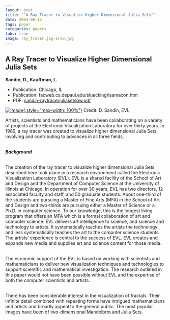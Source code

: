 ```yaml
---
layout: post
title: '"A Ray Tracer to Visualize Higher Dimensional Julia Sets"'
date: 2004-06-15
tags: paper
categories: papers
tabs: true
image: ray_tracer.jpg-srcw.jpg
---
```


## A Ray Tracer to Visualize Higher Dimensional Julia Sets
**Sandin, D., Kauffman, L.**
- Publication: Chicago, IL
- Publication: facweb.cs.depaul.edu/sluecking/isamacon.htm
- PDF: [sandin-raytracerjuliasetsbw.pdf](/documents/sandin-raytracerjuliasetsbw.pdf)


[![image](https://www.evl.uic.edu/output/originals/ray_tracer.jpg-srcw.jpg){:style="max-width: 100%"}](https://www.evl.uic.edu/output/originals/ray_tracer.jpg-srcw.jpg)
Credit: D. Sandin, EVL

Artists, scientists and mathematicians have been collaborating on a variety of projects at the Electronic Visualization Laboratory for over thirty years. In 1989, a ray tracer was created to visualize higher dimensional Julia Sets, involving and contributing to advances in all three fields.<br><br>

<strong><em>Background</em></strong><br><br>

The creation of the ray tracer to visualize higher dimensional Julia Sets described here took place in a research environment called the Electronic Visualization Laboratory (EVL). EVL is a shared facility of the School of Art and Design and the Department of Computer Science at the University of Illinois at Chicago. In operation for over 30 years, EVL has two directors, 12 associated faculty and staff, and 50 graduate students. About one-third of the students are pursuing a Master of Fine Arts (MFA) in the School of Art and Design and two-thirds are pursuing either a Master of Science or a Ph.D. in computer science. To our knowledge, this is the longest living program that offers an MFA which is a formal collaboration of art and computer science. EVL delivers art intelligence to science, and science and technology to artists. It systematically teaches the artists the technology and less systematically teaches the art to the computer science students. The artists&rsquo; experience is central to the success of EVL. EVL creates and expands new media and supplies art and science content for those media.<br><br>

The economic support of the EVL is based on working with scientists and mathematicians to deliver new visualization techniques and technologies to support scientific and mathematical investigation. The research outlined in this paper would not have been possible without EVL and the expertise of both the computer scientists and artists.<br><br>

There has been considerable interest in the visualization of fractals. Their infinite detail combined with repeating forms have intrigued mathematicians and artists and broadly appeal to the general public. The most popular images have been of two-dimensional Mandelbrot and Julia Sets.